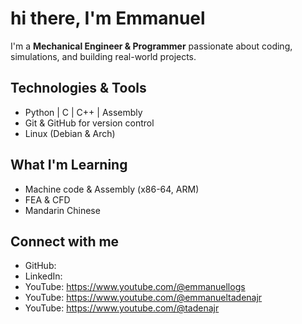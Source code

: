 # hi there, I'm Emmanuel

I'm a **Mechanical Engineer & Programmer** passionate about coding, simulations, and building real-world projects.

## Technologies & Tools
- Python | C | C++ | Assembly
- Git & GitHub for version control
- Linux (Debian & Arch)

## What I'm Learning
- Machine code & Assembly (x86-64, ARM)
- FEA & CFD
- Mandarin Chinese

## Connect with me
- GitHub: 
- LinkedIn:
- YouTube: https://www.youtube.com/@emmanuellogs
- YouTube: https://www.youtube.com/@emmanueltadenajr
- YouTube: https://www.youtube.com/@tadenajr
